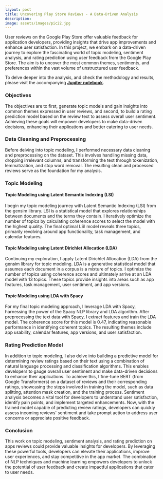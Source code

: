 ```yaml
---
layout: post
title: Uncovering Play Store Reviews - A Data-Driven Analysis
description:
image: assets/images/pic22.jpg
---
```


User reviews on the Google Play Store offer valuable feedback for application developers, providing insights that drive app improvements and enhance user satisfaction. In this project, we embark on a data-driven journey to explore the fascinating world of topic modeling, sentiment analysis, and rating prediction using user feedback from the Google Play Store. The aim is to uncover the most common themes, sentiments, and preferences within the vast volume of unstructured user feedback.

To delve deeper into the analysis, and check the methodology and results, please visit the accompanying <a href="https://github.com/placenciohid/Resume/blob/main/Google%20Play%20Store%20Review%20-%20%20Text%20Analytics.ipynb"><b>Jupiter notebook</b></a>.

<h3>Objectives</h3>

The objectives are to first, generate topic models and gain insights into common themes expressed in user reviews, and second, to build a rating prediction model based on the review text to assess overall user sentiment. Achieving these goals will empower developers to make data-driven decisions, enhancing their applications and better catering to user needs.

<h3>Data Cleaning and Preprocessing</h3>

Before delving into topic modeling, I performed necessary data cleaning and preprocessing on the dataset. This involves handling missing data, dropping irrelevant columns, and transforming the text through tokenization, lemmatization, and stop word removal. The resulting clean and processed reviews serve as the foundation for my analysis.

<h3>Topic Modeling</h3>

<h4>Topic Modeling using Latent Semantic Indexing (LSI)</h4>

I begin my topic modeling journey with Latent Semantic Indexing (LSI) from the gensim library. LSI is a statistical model that explores relationships between documents and the terms they contain. I iteratively optimize the number of topics by calculating coherence scores to select the model with the highest quality. The final optimal LSI model reveals three topics, primarily revolving around app functionality, task management, and calendar features.

<h4>Topic Modeling using Latent Dirichlet Allocation (LDA)</h4>

Continuing my exploration, I apply Latent Dirichlet Allocation (LDA) from the gensim library for topic modeling. LDA is a generative statistical model that assumes each document in a corpus is a mixture of topics. I optimize the number of topics using coherence scores and ultimately arrive at an LDA model with 13 topics. These topics provide insights into areas such as app features, task management, user sentiment, and app versions.

<h4>Topic Modeling using LDA with Spacy</h4>

For my final topic modeling approach, I leverage LDA with Spacy, harnessing the power of the Spacy NLP library and LDA algorithm. After preprocessing the text data with Spacy, I extract features and train the LDA model. The coherence score for this model is 0.47, indicating reasonable performance in identifying coherent topics. The resulting themes include app usability, calendar features, app versions, and user satisfaction.

<h3>Rating Prediction Model</h3>

In addition to topic modeling, I also delve into building a predictive model for determining review ratings based on their text using a combination of natural language processing and classification algorithms. This enables developers to gauge overall user sentiment and make data-driven decisions to enhance their applications. To achieve this, I fine-tune BERT (from Google Transformers) on a dataset of reviews and their corresponding ratings, showcasing the steps involved in training the model, such as data splitting, attention mask creation, and the training process. Sentiment analysis becomes a vital tool for developers to understand user satisfaction, identify pain points, and implement targeted enhancements. Now, with the trained model capable of predicting review ratings, developers can quickly assess incoming reviews' sentiment and take prompt action to address user concerns or appreciate positive feedback.

<h3>Conclusion</h3>

This work on topic modeling, sentiment analysis, and rating prediction on apps reviews could provide valuable insights for developers. By leveraging these powerful tools, developers can elevate their applications, improve user experiences, and stay competitive in the app market. The combination of NLP techniques and machine learning empowers developers to unlock the potential of user feedback and create impactful applications that cater to user needs.


